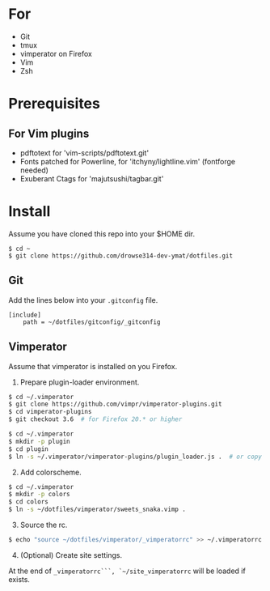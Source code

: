 For
====
+ Git
+ tmux
+ vimperator on Firefox
+ Vim
+ Zsh

Prerequisites
==============

For Vim plugins
---------------
+ pdftotext for 'vim-scripts/pdftotext.git'
+ Fonts patched for Powerline, for 'itchyny/lightline.vim' (fontforge needed)
+ Exuberant Ctags for 'majutsushi/tagbar.git'


Install
========

Assume you have cloned this repo into your $HOME dir.

```
$ cd ~
$ git clone https://github.com/drowse314-dev-ymat/dotfiles.git
```

Git
----

Add the lines below into your ``.gitconfig`` file.

```
[include]
	path = ~/dotfiles/gitconfig/_gitconfig
```

Vimperator
-----------

Assume that vimperator is installed on you Firefox.

1. Prepare plugin-loader environment.

```bash
$ cd ~/.vimperator
$ git clone https://github.com/vimpr/vimperator-plugins.git
$ cd vimperator-plugins
$ git checkout 3.6  # for Firefox 20.* or higher
```

```bash
$ cd ~/.vimperator
$ mkdir -p plugin
$ cd plugin
$ ln -s ~/.vimperator/vimperator-plugins/plugin_loader.js .  # or copy it
```

2. Add colorscheme.

```bash
$ cd ~/.vimperator
$ mkdir -p colors
$ cd colors
$ ln -s ~/dotfiles/vimperator/sweets_snaka.vimp .
```

3. Source the rc.

```bash
$ echo "source ~/dotfiles/vimperator/_vimperatorrc" >> ~/.vimperatorrc
```

4. (Optional) Create site settings.

At the end of ``_vimperatorrc```, `~/site_vimperatorrc`` will be loaded if exists.
